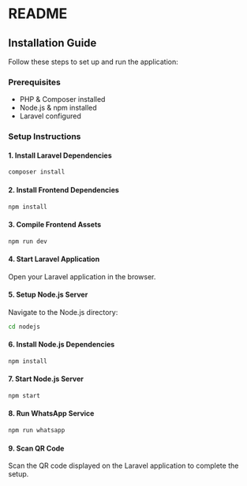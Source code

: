 # README

## Installation Guide

Follow these steps to set up and run the application:

### Prerequisites
- PHP & Composer installed
- Node.js & npm installed
- Laravel configured

### Setup Instructions

#### 1. Install Laravel Dependencies
```sh
composer install
```

#### 2. Install Frontend Dependencies
```sh
npm install
```

#### 3. Compile Frontend Assets
```sh
npm run dev
```

#### 4. Start Laravel Application
Open your Laravel application in the browser.

#### 5. Setup Node.js Server
Navigate to the Node.js directory:
```sh
cd nodejs
```

#### 6. Install Node.js Dependencies
```sh
npm install
```

#### 7. Start Node.js Server
```sh
npm start
```

#### 8. Run WhatsApp Service
```sh
npm run whatsapp
```

#### 9. Scan QR Code
Scan the QR code displayed on the Laravel application to complete the setup.

